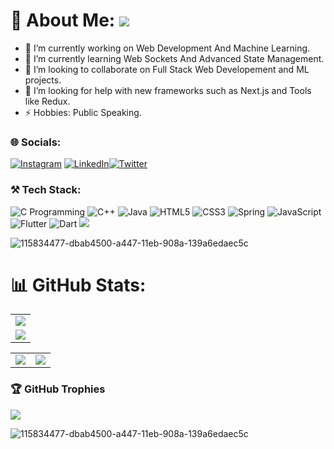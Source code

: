 # 💫 About Me: ![](https://komarev.com/ghpvc/?username=Akash-Singh04&label=Profile+views&style=for-the-badge&color=green)

- 🔭 I’m currently working on Web Development And Machine Learning.
- 🌱 I’m currently learning Web Sockets And Advanced State Management.
- 👯 I’m looking to collaborate on Full Stack Web Developement and ML projects.
- 🤔 I’m looking for help with new frameworks such as Next.js and Tools like Redux.
- ⚡ Hobbies: Public Speaking.


### 🌐 Socials:
[![Instagram](https://img.shields.io/badge/Instagram-%23E4405F.svg?logo=Instagram&logoColor=white)](https://www.instagram.com/kind.of.akash/) [![LinkedIn](https://img.shields.io/badge/LinkedIn-%230077B5.svg?logo=linkedin&logoColor=white)](https://www.linkedin.com/in/akash-singh-a57081253/)[![Twitter](https://img.shields.io/badge/Twitter-%231DA1F2.svg?logo=Twitter&logoColor=white)](https://twitter.com/Kind_Of_Akash) 

### ⚒️ Tech Stack:
![C Programming](https://img.shields.io/badge/c-%2300599C.svg?style=flat&logo=c&logoColor=white) ![C++](https://img.shields.io/badge/c++-%2300599C.svg?style=flat&logo=c%2B%2B&logoColor=white)     ![Java](https://img.shields.io/badge/java-%23ED8B00.svg?style=flat&logo=java&logoColor=white) ![HTML5](https://img.shields.io/badge/html5-%23E34F26.svg?style=flat&logo=html5&logoColor=white) ![CSS3](https://img.shields.io/badge/css3-%231572B6.svg?style=flat&logo=css3&logoColor=white) ![Spring](https://img.shields.io/badge/spring-%236DB33F.svg?style=flat&logo=spring&logoColor=white) ![JavaScript](https://img.shields.io/badge/javascript-%23323330.svg?style=flat&logo=javascript&logoColor=%23F7DF1E) ![Flutter](https://img.shields.io/badge/Flutter-%2302569B.svg?style=plastic&logo=Flutter&logoColor=white) ![Dart](https://img.shields.io/badge/dart-%230175C2.svg?style=plastic&logo=dart&logoColor=white)
![](https://hit.yhype.me/github/profile?user_id=105775899)

![115834477-dbab4500-a447-11eb-908a-139a6edaec5c](https://user-images.githubusercontent.com/105775899/235299569-e15e9b1c-09cc-492a-ad8e-cef25979d4d1.gif)
# 📊 GitHub Stats:
<table>
  <tr>
    <td>
      <img src="https://github-readme-streak-stats.herokuapp.com?user=mohit-nagaraj&theme=neon-palenight&hide_border=true&card_width=705">
     </td>
   </tr>
  <tr>
    <td>
      <img src="http://github-profile-summary-cards.vercel.app/api/cards/profile-details?username=mohit-nagaraj&theme=2077">
     </td>
   </tr>
</table><table>
  <tr>
    <td><img src="http://github-profile-summary-cards.vercel.app/api/cards/stats?username=mohit-nagaraj&theme=aura_dark"></td>
    <td><img src="http://github-profile-summary-cards.vercel.app/api/cards/most-commit-language?username=mohit-nagaraj&theme=aura_dark"></td>
  </tr>
</table>

### 🏆 GitHub Trophies
![](https://github-profile-trophy.vercel.app/?username=mohit-nagaraj&theme=darkhub&no-frame=false&no-bg=false&margin-w=4)

![115834477-dbab4500-a447-11eb-908a-139a6edaec5c](https://user-images.githubusercontent.com/105775899/235299569-e15e9b1c-09cc-492a-ad8e-cef25979d4d1.gif)
  <!--
  ## 💰 You can help me by Donating
  [![BuyMeACoffee](https://img.shields.io/badge/Buy%20Me%20a%20Coffee-ffdd00?style=for-the-badge&logo=buy-me-a-coffee&logoColor=black)](https://buymeacoffee.com/mohitnagaraj) [![PayPal](https://img.shields.io/badge/PayPal-00457C?style=for-the-badge&logo=paypal&logoColor=white)](https://paypal.me/mohitnagaraj) [![Ko-Fi](https://img.shields.io/badge/Ko--fi-F16061?style=for-the-badge&logo=ko-fi&logoColor=white)](https://ko-fi.com/mohitnagaraj) 
  -->
